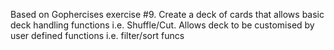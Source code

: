 Based on Gophercises exercise #9.
Create a deck of cards that allows basic deck handling functions i.e.
Shuffle/Cut.
Allows deck to be customised by user defined functions i.e. filter/sort funcs
